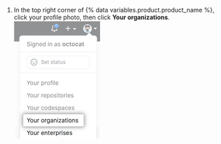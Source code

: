 1. In the top right corner of {% data variables.product.product_name %}, click your profile photo, then click **Your organizations**. ![Your organizations in the profile menu](/assets/images/help/profile/your-organizations.png)
